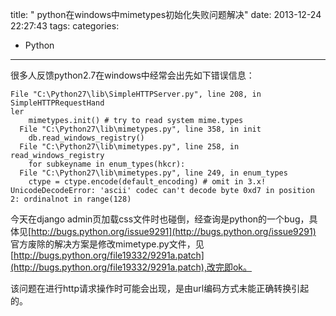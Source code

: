 title: " python在windows中mimetypes初始化失败问题解决"
date: 2013-12-24 22:27:43
tags:
categories:
- Python
---

很多人反馈python2.7在windows中经常会出先如下错误信息：
```
File "C:\Python27\lib\SimpleHTTPServer.py", line 208, in SimpleHTTPRequestHand
ler
    mimetypes.init() # try to read system mime.types
  File "C:\Python27\lib\mimetypes.py", line 358, in init
    db.read_windows_registry()
  File "C:\Python27\lib\mimetypes.py", line 258, in read_windows_registry
    for subkeyname in enum_types(hkcr):
  File "C:\Python27\lib\mimetypes.py", line 249, in enum_types
    ctype = ctype.encode(default_encoding) # omit in 3.x!
UnicodeDecodeError: 'ascii' codec can't decode byte 0xd7 in position 2: ordinalnot in range(128)
```

今天在django admin页加载css文件时也碰倒，经查询是python的一个bug，具体见[http://bugs.python.org/issue9291](http://bugs.python.org/issue9291)
官方废除的解决方案是修改mimetype.py文件，见[http://bugs.python.org/file19332/9291a.patch](http://bugs.python.org/file19332/9291a.patch),改完即ok。

该问题在进行http请求操作时可能会出现，是由url编码方式未能正确转换引起的。



